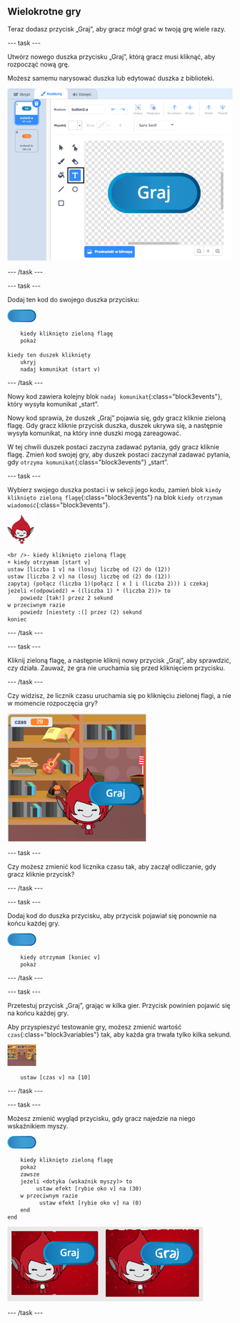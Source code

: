 ## Wielokrotne gry

Teraz dodasz przycisk „Graj”, aby gracz mógł grać w twoją grę wiele razy.

\--- task \---

Utwórz nowego duszka przycisku „Graj”, którą gracz musi kliknąć, aby rozpocząć nową grę.

Możesz samemu narysować duszka lub edytować duszka z biblioteki.

![Obraz przycisku odtwarzania](images/brain-play.png)

\--- /task \---

\--- task \---

Dodaj ten kod do swojego duszka przycisku:

![Duszek przycisku](images/button-sprite.png)

```blocks3
    kiedy kliknięto zieloną flagę
    pokaż

kiedy ten duszek kliknięty
    ukryj
    nadaj komunikat (start v)
```

\--- /task \---

Nowy kod zawiera kolejny blok `nadaj komunikat`{:class="block3events"}, który wysyła komunikat „start”.

Nowy kod sprawia, że duszek „Graj” pojawia się, gdy gracz kliknie zieloną flagę. Gdy gracz kliknie przycisk duszka, duszek ukrywa się, a następnie wysyła komunikat, na który inne duszki mogą zareagować.

W tej chwili duszek postaci zaczyna zadawać pytania, gdy gracz kliknie flagę. Zmień kod swojej gry, aby duszek postaci zaczynał zadawać pytania, gdy `otrzyma komunikat`{:class="block3events"} „start”.

\--- task \---

Wybierz swojego duszka postaci i w sekcji jego kodu, zamień blok `kiedy kliknięto zieloną flagę`{:class="block3events"} na blok `kiedy otrzymam wiadomość`{:class="block3events"}.

![Duszek postaci](images/giga-sprite.png)

```blocks3
<br />- kiedy kliknięto zieloną flagę
+ kiedy otrzymam [start v]
ustaw [liczba 1 v] na (losuj liczbę od (2) do (12))
ustaw [liczba 2 v] na (losuj liczbę od (2) do (12))
zapytaj (połącz (liczba 1)(połącz [ x ] i (liczba 2))) i czekaj
jeżeli <(odpowiedź) = ((liczba 1) * (liczba 2))> to
    powiedz [tak!] przez 2 sekund 
w przeciwnym razie
    powiedz [niestety :(] przez (2) sekund
koniec
```

\--- /task \---

\--- task \---

Kliknij zieloną flagę, a następnie kliknij nowy przycisk „Graj”, aby sprawdzić, czy działa. Zauważ, że gra nie uruchamia się przed kliknięciem przycisku.

\--- /task \---

Czy widzisz, że licznik czasu uruchamia się po kliknięciu zielonej flagi, a nie w momencie rozpoczęcia gry?

![Licznik czasu został uruchomiony](images/brain-timer-bug.png)

\--- task \---

Czy możesz zmienić kod licznika czasu tak, aby zaczął odliczanie, gdy gracz kliknie przycisk?

\--- /task \---

\--- task \---

Dodaj kod do duszka przycisku, aby przycisk pojawiał się ponownie na końcu każdej gry.

![Duszek przycisku](images/button-sprite.png)

```blocks3
    kiedy otrzymam [koniec v]
    pokaż
```

\--- /task \---

\--- task \---

Przetestuj przycisk „Graj”, grając w kilka gier. Przycisk powinien pojawić się na końcu każdej gry.

Aby przyspieszyć testowanie gry, możesz zmienić wartość `czas`{:class="block3variables"} tak, aby każda gra trwała tylko kilka sekund.

![Scena](images/stage-sprite.png)

```blocks3
    ustaw [czas v] na [10]
```

\--- /task \---

\--- task \---

Możesz zmienić wygląd przycisku, gdy gracz najedzie na niego wskaźnikiem myszy.

![Przycisk](images/button-sprite.png)

```blocks3
    kiedy kliknięto zieloną flagę
    pokaż
    zawsze 
    jeżeli <dotyka (wskaźnik myszy)> to 
         ustaw efekt [rybie oko v] na (30)
    w przeciwnym razie
          ustaw efekt [rybie oko v] na (0)
    end
end
```

![zrzut ekranu](images/brain-fisheye.png)

\--- /task \---